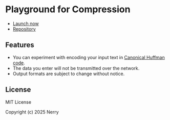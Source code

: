# Playground for Compression

- [Launch now](https://nerry.jp/prefix-code/)
- [Repository](https://github.com/neri/prefix-code)

## Features

- You can experiment with encoding your input text in <a href="https://en.wikipedia.org/wiki/Canonical_Huffman_code" target="_blank">Canonical Huffman code</a>.
- The data you enter will not be transmitted over the network.
- Output formats are subject to change without notice.

## License

MIT License

Copyright (c) 2025 Nerry
